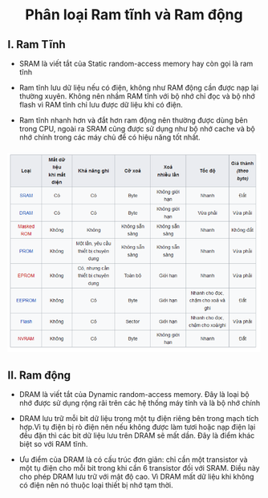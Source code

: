 <h1 align="center">Phân loại Ram tĩnh và Ram động</h1>

## I. Ram Tĩnh

- SRAM là viết tắt của Static random-access memory hay còn gọi là ram tĩnh
- Ram tĩnh lưu dữ liệu nếu có điện, không như RAM động cần được nạp lại thường xuyên. Không nên nhầm RAM tĩnh với bộ nhớ chỉ đọc và bộ nhớ flash vì RAM tĩnh chỉ lưu được dữ liệu khi có điện.

- Ram tĩnh nhanh hơn và đắt hơn ram động nên thường được dùng bên trong CPU, ngoài ra SRAM cũng được sử dụng như bộ nhớ cache và bộ nhớ chính trong các máy chủ để có hiệu năng tốt nhất.

<h3 align="center"><img src="../../03-Images/document/34.png"></h3>

## II. Ram động

- DRAM là viết tắt của Dynamic random-access memory. Đây là loại bộ nhớ được sử dụng rộng rãi trên các hệ thống máy tính và là bộ nhớ chính 

- DRAM lưu trữ mỗi bit dữ liệu trong một tụ điện riêng bên trong mạch tích hợp.Vì tụ điện bị rò điện nên nếu không được làm tươi hoặc nạp điện lại đều đặn thì các bit dữ liệu lưu trên DRAM sẽ mất dần. Đây là điểm khác biệt so với RAM tĩnh.

- Ưu điểm của DRAM là có cấu trúc đơn giản: chỉ cần một transistor và một tụ điện cho mỗi bit trong khi cần 6 transistor đối với SRAM. Điều này cho phép DRAM lưu trữ với mật độ cao. Vì DRAM mất dữ liệu khi không có điện nên nó thuộc loại thiết bị nhớ tạm thời.

